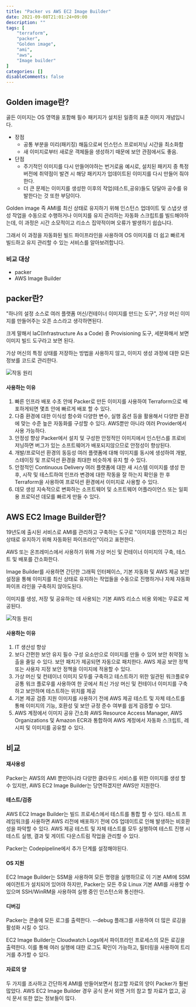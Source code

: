 ```yaml
---
title: "Packer vs AWS EC2 Image Builder"
date: 2021-09-08T21:01:24+09:00
description: ""
tags: [
	"terraform",
	"packer",
    "Golden image",
	"ami",
	"aws",
    "Image builder"
]
categories: []
disableComments: false
---
```


## Golden image란? 

골든 이미지는 OS 영역을 포함해 필수 패키지가 설치된 일종의 표준 이미지 개념입니다.

- 장점
  - 공통 부분을 미리(패키징) 해둠으로써 인스턴스 프로비저닝 시간을 최소화함
  - 새 이미지로부터 새로운 객체들을 생성하기 때문에 보안 관점에서도 좋음.
- 단점
  - 주기적인 이미지를 다시 만들어야하는 번거로움 예시로, 설치된 패키지 중 특정 버전에 취약점이 발견 시 해당 패키지가 업데이트된 이미지를 다시 만들어 줘야한다.
  - 더 큰 문제는 이미지를 생성한 이후의 작업(테스트,공유)들도 덩달아 공수를 유발한다는 것 또한 부담이다.



Golden image 즉 AMI를 최신 상태로 유지하기 위해 인스턴스 업데이트 및 스냅샷 생성 작업을 수동으로 수행하거나 이미지를 유지 관리하는 자동화 스크립트를 빌드해야하는데, 이 과정은 시간 소모적이고 리소스 집약적이며 오류가 발생하기 쉽습니다.

그래서 이 과정을 자동화된 빌드 파이프라인을 사용하여 OS 이미지를 더 쉽고 빠르게 빌드하고 유지 관리할 수 있는 서비스를 알아보려합니다.



### 비교 대상

- packer
- AWS Image Builder



## packer란?

"하나의 설정 소스로 여러 플랫폼 머신/컨테이너 이미지를 만드는 도구", 가상 머신 이미지를 만들어주는 오픈 소스라고 생각하면된다.

크게 말해서 IaC(Infrastructure As a Code) 중 Provisioning 도구, 세분화해서 보면 이미지 빌드 도구라고 보면 된다.

가상 머신의 특정 상태를 저장하는 방법을 사용하지 않고, 이미지 생성 과정에 대한 모든 정보를 코드로 관리한다.       

![작동 원리](https://www.packer.io/img/docs/packer-ecosystem-diagram.png  )            

#### 사용하는 이유

1. 빠른 인프라 배포
   수초 안에 Packer로 만든 이미지를 사용하여 Terraform으로 배포하게되면 몇초 안에 빠르게 배포 할 수 있다.
2. 다중 환경에 대한 이식성
   함수와 다양한 변수, 실행 옵션 등을 활용해서 다양한 환경에 맞는 수준 높은 자동화를 구성할 수 있다. AWS뿐만 아니라 여러 Provider에서 사용 가능하다.
3. 안정성 향상
   Packer에서 설치 및 구성한 안정적인 이미지에서 인스턴스를 프로비저닝하면 버그가 있는 소프트웨어가 배포되지않으므로 안정성이 향상된다.
4. 개발/프로덕션 환경의 동등성
   여러 플랫폼에 대해 이미지를 동시에 생성하여 개발, 스테이징 및 프로덕션 환경을 최대한 비슷하게 유지 할 수 있다.
5. 안정적인 Continuous Delivery
   여러 플랫폼에 대한 새 시스템 이미지를 생성 한 후, 시작 및 테스트하여 인프라 변경에 대한 작동을 잘 하는지 확인을 한 후 Terraform을 사용하여 프로덕션 환경에서 이미지로 사용할 수 있다.
6. 데모 생성
   지속적으로 변화하는 소프트웨어 및 소프트웨어 어플라이언스 또는 일회용 프로덕션 데모를 빠르게 만들 수 있다.





## AWS EC2 Image Builder란?

19년도에 출시된 서비스로 AMI를 관리하고 구축하는 도구로 "이미지를 안전하고 최신 상태로 유지하기 위해 자동화된 파이프라인"이라고 표현한다.

AWS 또는 온프레미스에서 사용하기 위해 가상 머신 및 컨테이너 이미지의 구축, 테스트 및 배포를 간소화한다.

Image Builder를 사용하면 간단한 그래픽 인터페이스, 기본 자동화 및 AWS 제공 보안 설정을 통해 이미지를 최신 상태로 유지하는 작업들을 수동으로 진행하거나 자체 자동화 파이프 라인을 구축하지 않아도된다. 

이미지를 생성, 저장 및 공유하는 데 사용되는 기본 AWS 리소스 비용 외에는 무료로 제공된다.

![작동 원리](https://d1.awsstatic.com/re19/image-builder/Product-Page-Diagram_Image-Factory.cbf8db591ca6de1c5d9149f3cd6ccfe6c6a64f33.png)

#### 사용하는 이유

1. IT 생산성 향상
2. 보다 간편한 보안 유지
   필수 구성 요소만으로 이미지를 만들 수 있어 보안 취약점 노출을 줄일 수 있다.  보안 패치가 제공되면 자동으로 패치한다.
   AWS 제공 보안 정책 또는 사용자 지정 보안 정책을 이미지에 적용할 수 있다.
3. 가상 머신 및 컨테이너 이미지 모두를 구축하고 테스트하기 위한 일관된 워크플로우
   공통 워크 플로우를 사용하여 한 곳에서 최신 가상 머신 및 컨테이너 이미지를 구축하고 보안하며 테스트하는 위치를 제공
4. 기본 제공 검증 지원
   이미지를 사용하기 전에 AWS 제공 테스트 및 자체 테스트를 통해 이미지의 기능, 호환성 및 보안 규정 준수 여부를 쉽게 검증할 수 있다.
5. AWS 계정에서 이미지 공유 간소화
   AWS Resource Access Manager, AWS Organizations 및 Amazon ECR과 통합하여 AWS 계정에서 자동화 스크립트, 레시피 및 이미지를 공유할 수 있다.



## 비교



#### 재사용성

Packer는 AWS의 AMI 뿐만아니라 다양한 클라우드 서비스를 위한 이미지를 생성 할 수 있지만,  AWS EC2 Image Builder는 당연하겠지만 AWS만 지원한다.

#### 테스트/검증

AWS EC2 Image Builder는 빌드 프로세스에서 테스트를 통합 할 수 있다. 테스트 프레임워크를 사용하면 AWS 리전에 배포하기 전에 OS 업데이트로 인해 발생하는 비호환성을 파악할 수 있다. AWS 제공 테스트 및 자체 테스트를 모두 실행하여 테스트 진행 시 테스트 실행, 결과 및 게이트 다운스트림 작업을 관리할 수 있다. 

Packer는 Codepipeline에서 추가 단계를 설정해야된다.

#### OS 지원

EC2 Image Builder는 SSM을 사용하여 모든 명령을 실행하므로 이 기본 AMI에 SSM 에이전트가 설치되어 있어야 하지만, Packer는 모든 주요 Linux 기본 AMI를 사용할 수 있으며 SSH/WinRM을 사용하여 실행 중인 인스턴스와 통신한다.

#### 디버깅

Packer는 콘솔에 모든 로그를 출력한다. --debug 플래그를 사용하여 더 많은 로깅을 활성화 시킬 수 있다.

EC2 Image Builder는 Cloudwatch Logs에서 파이프라인 프로세스의 모든 로깅을 출력한다. 이를 통해 여러 실행에 대한 로그도 확인이 가능하고, 필터링을 사용하여 트리거를 추가할 수 있다.

#### 자료의 양

두 가지를 조사하고 간단하게 AMI를 만들어보면서 참고할 자료의 양이 Packer가 훨씬 많았다. AWS EC2 Image Builder 경우 공식 문서 외엔 거의 참고 할 자료가 없고, 공식 문서 또한 없는 정보들이 많다.

